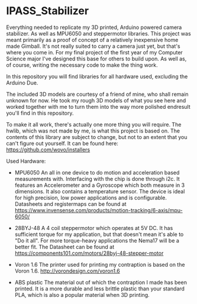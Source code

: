 # IPASS_Stabilizer
Everything needed to replicate my 3D printed, Arduino powered camera stabilizer. As well as MPU6050 and steppermotor libraries.
This project was meant primarily as a proof of concept of a relatively inexpensive home made Gimball. It's not really suited to 
carry a camera just yet, but that's where you come in. For my final project of the first year of my Computer Science major I've 
designed this base for others to build upon. As well as, of course, writing the necessary code to make the thing work. 

In this repository you will find libraries for all hardware used, excluding the Arduino Due.

The included 3D models are courtesy of a friend of mine, who shall remain unknown for now. He took my rough 3D models of what you 
see here and worked together with me to turn them into the way more polished endresult you'll find in this repository.

To make it all work, there's actually one more thing you will require. The hwlib, which was not made by me, is what this project is
based on. The contents of this library are subject to change, but not to an extent that you can't figure out yourself.
It can be found here: https://github.com/wovo/installers

Used Hardware:
  - MPU6050
    An all in one device to do motion and acceleration based measurements with. Interfacing with the chip is done through i2c.
    It features an Accelerometer and a Gyroscope which both measure in 3 dimensions. It also contains a temperature sensor.
    The device is ideal for high precision, low power applications and is configurable.
    Datasheets and registermaps can be found at https://www.invensense.com/products/motion-tracking/6-axis/mpu-6050/
    
  - 28BYJ-48
    A 4 coil steppermotor which operates at 5V DC. It has sufficient torque for my application, but that doesn't mean it's able to
    "Do it all". For more torque-heavy applications the Nema17 will be a better fit.
    The Datasheet can be found at https://components101.com/motors/28byj-48-stepper-motor
    
  - Voron 1.6
    The printer used for printing my contraption is based on the Voron 1.6.
    http://vorondesign.com/voron1.6
    
  - ABS plastic
    The material out of which the contraption I made has been printed. It is a more durable and less brittle plastic than your 
    standard PLA, which is also a popular material when 3D printing. 
    
      
